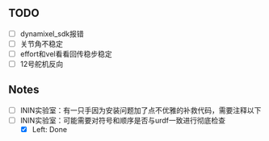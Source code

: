 ## TODO

- [ ] dynamixel_sdk报错
- [ ] 关节角不稳定
- [ ] effort和vel看看回传稳步稳定
- [ ] 12号舵机反向

## Notes

- [ ] ININ实验室：有一只手因为安装问题加了点不优雅的补救代码，需要注释以下
- [ ] ININ实验室：可能需要对符号和顺序是否与urdf一致进行彻底检查
  - [x] Left: Done